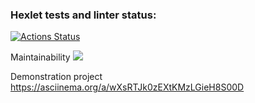 ### Hexlet tests and linter status:
[![Actions Status](https://github.com/plyvii/php-project-45/workflows/hexlet-check/badge.svg)](https://github.com/plyvii/php-project-45/actions)

Maintainability
<a href="https://codeclimate.com/github/plyvii/php-project-45/maintainability"><img src="https://api.codeclimate.com/v1/badges/1cc27929887a0d06670e/maintainability" /></a>

Demonstration project
https://asciinema.org/a/wXsRTJk0zEXtKMzLGieH8S00D
